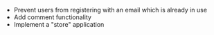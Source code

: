 - Prevent users from registering with an email which is already in use
- Add comment functionality
- Implement a "store" application